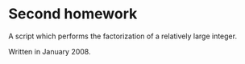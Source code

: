 # Second homework

A script which performs the factorization of a relatively large integer.

Written in January 2008.
